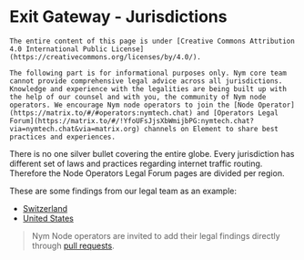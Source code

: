 # Exit Gateway - Jurisdictions

```admonish info
The entire content of this page is under [Creative Commons Attribution 4.0 International Public License](https://creativecommons.org/licenses/by/4.0/).
```

```admonish warning
The following part is for informational purposes only. Nym core team cannot provide comprehensive legal advice across all jurisdictions. Knowledge and experience with the legalities are being built up with the help of our counsel and with you, the community of Nym node operators. We encourage Nym node operators to join the [Node Operator](https://matrix.to/#/#operators:nymtech.chat) and [Operators Legal Forum](https://matrix.to/#/!YfoUFsJjsXbWmijbPG:nymtech.chat?via=nymtech.chat&via=matrix.org) channels on Element to share best practices and experiences.
```

There is no one silver bullet covering the entire globe. Every jurisdiction has different set of laws and practices regarding internet traffic routing. Therefore the Node Operators Legal Forum pages are divided per region.

These are some findings from our legal team as an example:

- [Switzerland](swiss.md)
- [United States](united-states.md)

> Nym Node operators are invited to add their legal findings directly through [pull requests](add-content.md).
